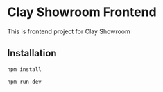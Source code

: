 # Clay Showroom Frontend

This is frontend project for Clay Showroom

## Installation

```
npm install
```
```
npm run dev
```
